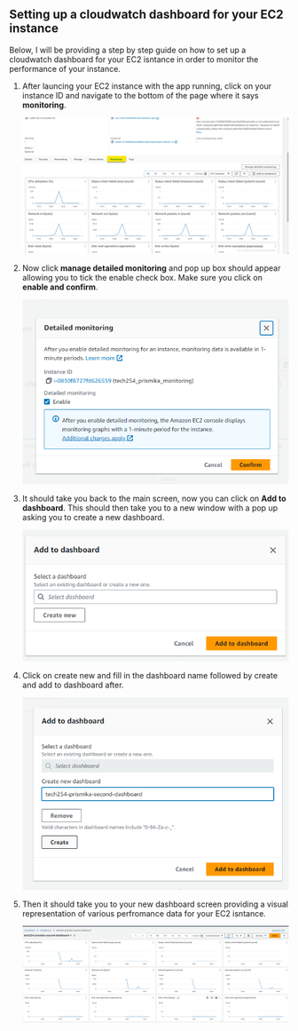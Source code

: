 ## Setting up a cloudwatch dashboard for your EC2 instance
Below, I will be providing a step by step guide on how to set up a cloudwatch dashboard for your EC2 isntance in order to  monitor the performance of your instance. 

1) After launcing your EC2 instance with the app running, click on your instance ID and navigate to the bottom of the page where it says **monitoring**.

    ![Alt text](/images/monitoring.png)

2) Now click **manage detailed monitoring** and pop up box should appear allowing you to tick the enable check box. Make sure you click on **enable and confirm**. 

    ![Alt text](/images/enable_confirm.png)

3) It should take you back to the main screen, now you can click on **Add to dashboard**. This should then take you to a new window with a pop up asking you to create a new dashboard. 

    ![Alt text](/images/add_dashboard.png)

4) Click on create new and fill in the dashboard name followed by create and add to dashboard after.

    ![Alt text](/images/create_dashboard.png)

5) Then it should take you to your new dashboard screen providing a visual representation of various perfromance data for your EC2 isntance.

    ![Alt text](/images/dashboard.png)